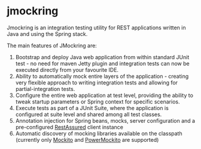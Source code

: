 # jmockring

Jmockring is an integration testing utility for REST applications written in Java and using the Spring stack.
 
The main features of JMockring are:
 
 1. Bootstrap and deploy Java web application from within standard JUnit test - no need for maven Jetty plugin and integration 
    tests can now be executed directly from your favourite IDE.
 2. Ability to automatically mock entire layers of the application - creating very flexible approach to writing integration tests and allowing for partial-integration tests.
 3. Configure the entire web application at test level, providing the ability to tweak startup parameters or Spring context for specific scenarios.
 4. Execute tests as part of a JUnit Suite, where the application is configured at suite level and shared among all test classes. 
 5. Annotation injection for Spring beans, mocks, server configuration and a pre-configured [RestAssured] client instance   
 6. Automatic discovery of mocking libraries available on the classpath (currently only [Mockito] and [PowerMockito] are supported)




   
[RestAssured]:https://github.com/jayway/rest-assured
[Mockito]:https://github.com/mockito/mockito
[PowerMockito]:https://code.google.com/p/powermock 
